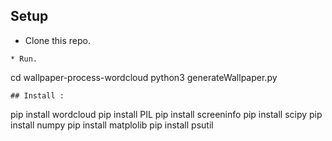 
## Setup

* Clone this repo.

```
* Run.

```
cd wallpaper-process-wordcloud
python3 generateWallpaper.py
```
## Install :

```
pip install wordcloud
pip install PIL
pip install screeninfo
pip install scipy
pip install numpy
pip install matplolib
pip install psutil
```
